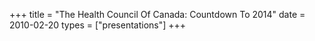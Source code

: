 +++
title = "The Health Council Of Canada: Countdown To 2014"
date = 2010-02-20
types = ["presentations"]
+++
